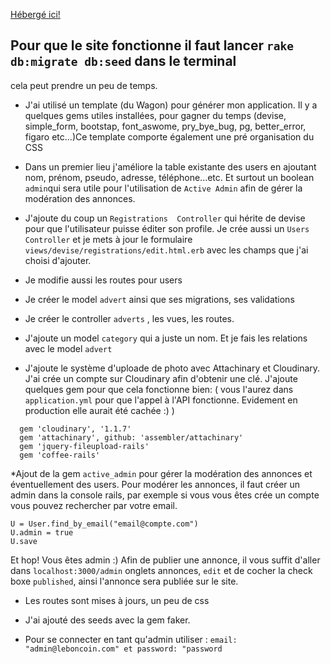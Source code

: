 [Hébergé ici!](https://le-bon-coin.herokuapp.com)
## Pour que le site fonctionne il faut lancer `rake db:migrate db:seed` dans le terminal 
cela peut prendre un peu de temps.

* J'ai utilisé un template (du Wagon) pour générer mon application. Il y a quelques gems utiles installées, pour gagner du temps (devise, simple_form, bootstap, font_aswome, pry_bye_bug, pg, better_error, figaro etc...)Ce template comporte également une pré organisation du CSS

* Dans un premier lieu j'améliore la table existante des users en ajoutant nom, prénom, pseudo, adresse, téléphone...etc. Et surtout un boolean `admin`qui sera utile pour l'utilisation de `Active Admin` afin de gérer la modération des annonces.
* J'ajoute du coup un `Registrations  Controller` qui hérite de devise pour que l'utilisateur puisse éditer son profile. Je crée aussi un `Users Controller` et je mets à jour le formulaire `views/devise/registrations/edit.html.erb` avec les champs que j'ai choisi d'ajouter.
* Je modifie aussi les routes pour users

* Je créer le model `advert` ainsi que ses migrations, ses validations

* Je créer le controller `adverts` , les vues, les routes. 

* J'ajoute un model `category` qui a juste un nom. Et je fais les relations avec le model `advert`

* J'ajoute le système d'uploade de photo avec Attachinary et Cloudinary. J'ai crée un compte sur Cloudinary afin d'obtenir une clé. J'ajoute quelques gem pour que cela fonctionne bien: ( vous l'aurez dans `application.yml` pour que l'appel à l'API fonctionne. Evidement en production elle aurait été cachée :) )
```
  gem 'cloudinary', '1.1.7'
  gem 'attachinary', github: 'assembler/attachinary'
  gem 'jquery-fileupload-rails'
  gem 'coffee-rails'
```

*Ajout de la gem `active_admin` pour gérer la modération des annonces et éventuellement des users. Pour modérer les annonces, il faut créer un admin dans la console rails, par exemple si vous vous êtes crée un compte vous pouvez rechercher par votre email.
```console
U = User.find_by_email("email@compte.com")
U.admin = true
U.save
```
Et hop! Vous êtes admin :)
Afin de publier une annonce, il vous suffit d'aller dans `localhost:3000/admin` onglets annonces, `edit` et de cocher la check boxe `published`, ainsi l'annonce sera publiée sur le site.

* Les routes sont mises à jours, un peu de css

* J'ai ajouté des seeds avec la gem faker.

* Pour se connecter en tant qu'admin utiliser : 
`email: "admin@leboncoin.com" et password: "password`
      

